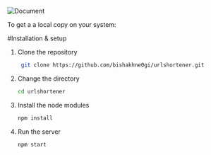 

![Document](https://user-images.githubusercontent.com/50258639/160298510-8cc86acf-026d-4198-b1f0-a51e04033ee4.png)


To get a a local copy on your system:

#Installation & setup

1. Clone the repository
  
    ```bash
     git clone https://github.com/bishakhne0gi/urlshortener.git
     ```
2. Change the directory
    ```bash
    cd urlshortener
    ```

2. Install the node modules

    ```bash
    npm install
    ```
3. Run the server

    ```bash
    npm start
    ```
